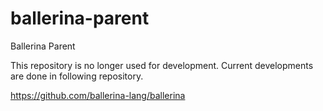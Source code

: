 # ballerina-parent
Ballerina Parent

This repository is no longer used for development. Current developments are done in following repository.

https://github.com/ballerina-lang/ballerina

